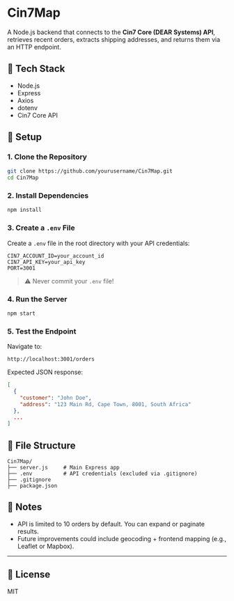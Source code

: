# Cin7Map

A Node.js backend that connects to the **Cin7 Core (DEAR Systems) API**, retrieves recent orders, extracts shipping addresses, and returns them via an HTTP endpoint.

## 🧰 Tech Stack

- Node.js
- Express
- Axios
- dotenv
- Cin7 Core API

## 🚀 Setup

### 1. Clone the Repository

```bash
git clone https://github.com/yourusername/Cin7Map.git
cd Cin7Map
```

### 2. Install Dependencies

```bash
npm install
```

### 3. Create a `.env` File

Create a `.env` file in the root directory with your API credentials:

```env
CIN7_ACCOUNT_ID=your_account_id
CIN7_API_KEY=your_api_key
PORT=3001
```

> ⚠️ Never commit your `.env` file!

### 4. Run the Server

```bash
npm start
```

### 5. Test the Endpoint

Navigate to:

```
http://localhost:3001/orders
```

Expected JSON response:

```json
[
  {
    "customer": "John Doe",
    "address": "123 Main Rd, Cape Town, 8001, South Africa"
  },
  ...
]
```

## 📂 File Structure

```
Cin7Map/
├── server.js     # Main Express app
├── .env          # API credentials (excluded via .gitignore)
├── .gitignore
├── package.json
```

## 📌 Notes

- API is limited to 10 orders by default. You can expand or paginate results.
- Future improvements could include geocoding + frontend mapping (e.g., Leaflet or Mapbox).

---

## 📝 License

MIT